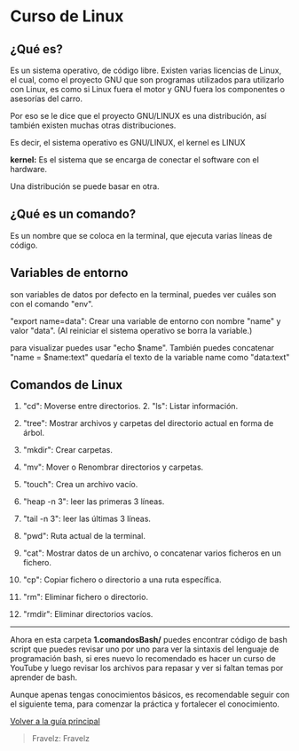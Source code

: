 # Curso de Linux

## ¿Qué es? 

Es un sistema operativo, de código libre. Existen
varias licencias de Linux, el cual, como el proyecto GNU que son
programas utilizados para utilizarlo con Linux, es como si Linux
fuera el motor y GNU fuera los componentes o asesorías del carro.

Por eso se le dice que el proyecto GNU/LINUX es una distribución,
así también existen muchas otras distribuciones.

Es decir, el sistema operativo es GNU/LINUX, el kernel es LINUX

**kernel:** Es el sistema que se encarga de conectar el software
con el hardware.

Una distribución se puede basar en otra.

## ¿Qué es un comando? 

Es un nombre que se coloca en la terminal,
que ejecuta varias líneas de código.

## Variables de entorno

son variables de datos por defecto en la terminal, puedes ver
cuáles son con el comando "env".

"export name=data": Crear una variable de entorno con nombre
"name" y valor "data". (Al reiniciar el sistema operativo se borra
la variable.)

para visualizar puedes usar "echo $name". También puedes concatenar
"name = $name:text" quedaría el texto de la variable name como
"data:text"

## Comandos de Linux

1. "cd": Moverse entre directorios. 2. "ls": Listar información.

3. "tree": Mostrar archivos y carpetas del directorio actual en
forma de árbol.

4. "mkdir": Crear carpetas.

5. "mv": Mover o Renombrar directorios y carpetas.

6. "touch": Crea un archivo vacío. 

7. "heap -n 3": leer las primeras 3 líneas. 

8. "tail -n 3": leer las últimas 3 líneas. 

9. "pwd": Ruta actual de la terminal.

10. "cat": Mostrar datos de un archivo, o concatenar varios 
ficheros en un fichero.

11. "cp": Copiar fichero o directorio a una ruta específica.

12. "rm": Eliminar fichero o directorio.

13. "rmdir": Eliminar directorios vacíos.

---

Ahora en esta carpeta **1.comandosBash/** puedes encontrar código
de bash script que puedes revisar uno por uno para ver la sintaxis
del lenguaje de programación bash, si eres nuevo lo recomendado es
hacer un curso de YouTube y luego revisar los archivos para repasar
y ver si faltan temas por aprender de bash.

Aunque apenas tengas conocimientos básicos, es recomendable seguir
con el siguiente tema, para comenzar la práctica y fortalecer el 
conocimiento.

[Volver a la guía principal](./../readme.md)

> Fravelz: Fravelz

